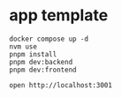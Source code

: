 # app template

```
docker compose up -d
nvm use
pnpm install
pnpm dev:backend
pnpm dev:frontend
```

```
open http://localhost:3001
```
